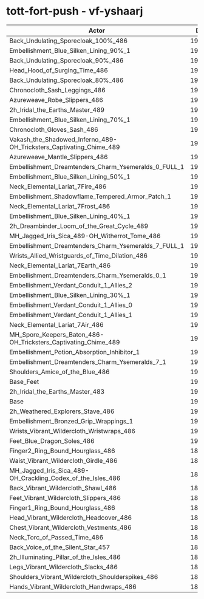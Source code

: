 # tott-fort-push - vf-yshaarj
| Actor | DPS | Increase |
|---|:---:|:---:|
|Back_Undulating_Sporecloak_100%_486|193372|1.69%|
|Embellishment_Blue_Silken_Lining_90%_1|193140|1.56%|
|Back_Undulating_Sporecloak_90%_486|193046|1.52%|
|Head_Hood_of_Surging_Time_486|192933|1.46%|
|Back_Undulating_Sporecloak_80%_486|192649|1.31%|
|Chronocloth_Sash_Leggings_486|192637|1.30%|
|Azureweave_Robe_Slippers_486|192572|1.27%|
|2h_Iridal_the_Earths_Master_489|192512|1.23%|
|Embellishment_Blue_Silken_Lining_70%_1|192446|1.20%|
|Chronocloth_Gloves_Sash_486|192400|1.18%|
|Vakash_the_Shadowed_Inferno_489-OH_Tricksters_Captivating_Chime_489|192336|1.14%|
|Azureweave_Mantle_Slippers_486|192215|1.08%|
|Embellishment_Dreamtenders_Charm_Ysemeralds_0_FULL_1|192115|1.03%|
|Embellishment_Blue_Silken_Lining_50%_1|191762|0.84%|
|Neck_Elemental_Lariat_7Fire_486|191698|0.81%|
|Embellishment_Shadowflame_Tempered_Armor_Patch_1|191646|0.78%|
|Neck_Elemental_Lariat_7Frost_486|191610|0.76%|
|Embellishment_Blue_Silken_Lining_40%_1|191430|0.67%|
|2h_Dreambinder_Loom_of_the_Great_Cycle_489|191397|0.65%|
|MH_Jagged_Iris_Sica_489-OH_Witherrot_Tome_486|191305|0.60%|
|Embellishment_Dreamtenders_Charm_Ysemeralds_7_FULL_1|191301|0.60%|
|Wrists_Allied_Wristguards_of_Time_Dilation_486|191203|0.55%|
|Neck_Elemental_Lariat_7Earth_486|191150|0.52%|
|Embellishment_Dreamtenders_Charm_Ysemeralds_0_1|191137|0.51%|
|Embellishment_Verdant_Conduit_1_Allies_2|191127|0.51%|
|Embellishment_Blue_Silken_Lining_30%_1|191079|0.48%|
|Embellishment_Verdant_Conduit_1_Allies_0|191043|0.46%|
|Embellishment_Verdant_Conduit_1_Allies_1|190996|0.44%|
|Neck_Elemental_Lariat_7Air_486|190913|0.39%|
|MH_Spore_Keepers_Baton_486-OH_Tricksters_Captivating_Chime_489|190789|0.33%|
|Embellishment_Potion_Absorption_Inhibitor_1|190519|0.19%|
|Embellishment_Dreamtenders_Charm_Ysemeralds_7_1|190359|0.10%|
|Shoulders_Amice_of_the_Blue_486|190335|0.09%|
|Base_Feet|190319|0.08%|
|2h_Iridal_the_Earths_Master_483|190186|0.01%|
|Base|190165|0.00%|
|2h_Weathered_Explorers_Stave_486|190145|-0.01%|
|Embellishment_Bronzed_Grip_Wrappings_1|190129|-0.02%|
|Wrists_Vibrant_Wildercloth_Wristwraps_486|190059|-0.06%|
|Feet_Blue_Dragon_Soles_486|190012|-0.08%|
|Finger2_Ring_Bound_Hourglass_486|189998|-0.09%|
|Waist_Vibrant_Wildercloth_Girdle_486|189920|-0.13%|
|MH_Jagged_Iris_Sica_489-OH_Crackling_Codex_of_the_Isles_486|189918|-0.13%|
|Back_Vibrant_Wildercloth_Shawl_486|189884|-0.15%|
|Feet_Vibrant_Wildercloth_Slippers_486|189630|-0.28%|
|Finger1_Ring_Bound_Hourglass_486|189584|-0.31%|
|Head_Vibrant_Wildercloth_Headcover_486|189582|-0.31%|
|Chest_Vibrant_Wildercloth_Vestments_486|189551|-0.32%|
|Neck_Torc_of_Passed_Time_486|189498|-0.35%|
|Back_Voice_of_the_Silent_Star_457|189446|-0.38%|
|2h_Illuminating_Pillar_of_the_Isles_486|189314|-0.45%|
|Legs_Vibrant_Wildercloth_Slacks_486|189279|-0.47%|
|Shoulders_Vibrant_Wildercloth_Shoulderspikes_486|189130|-0.54%|
|Hands_Vibrant_Wildercloth_Handwraps_486|188917|-0.66%|

